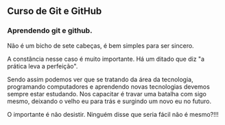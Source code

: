 <h2>Curso de Git e GitHub </h2>

<h3> Aprendendo git e github.</h3> 

Não é um bicho de sete cabeças, é bem simples para ser sincero.

A constância nesse caso é muito importante. Há um ditado que diz "a prática 
leva a perfeição".

Sendo assim podemos ver que se tratando da área da tecnologia, programando
computadores e aprendendo novas tecnologias devemos sempre estar estudando. Nos
capacitar é travar uma batalha com sigo mesmo, deixando o velho eu para trás e
surgindo um novo eu no futuro.

O importante é não desistir. Ninguém disse que seria fácil não é mesmo?!!!


